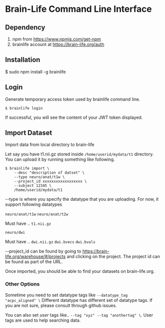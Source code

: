# Brain-Life Command Line Interface

## Dependency

1. npm from https://www.npmjs.com/get-npm
2. brainlife account at https://brain-life.org/auth

## Installation

$ sudo npm install -g brainlife

## Login

Generate temporary access token used by brainlife command line.

```
$ brainlife login 
```

If successful, you will see the content of your JWT token displayed. 

## Import Dataset

Import data from local directory to brain-life

Let say you have t1.nii.gz stored inside `/home/userid/mydata/t1` directory. You can upload it by running something like following.

```
$ brainlife import \
    --desc "description of datset" \
    --type neuro/anat/t1w \
    --project_id xxxxxxxxxxxxxxxxxx \
    --subject 12345 \
    /home/userid/mydata/t1
```

--type is where you specify the datatype that you are uploading. For now, it support following datatypes

`neuro/anat/t1w`
`neuro/anat/t2w`

Must have ..  `t1.nii.gz`

`neuro/dwi`

Must have .. `dwi.nii.gz` `dwi.bvecs` `dwi.bvals`

--project_id can be found by going to https://brain-life.org/warehouse/#/projects and clicking on the project. The project id can be found as part of the URL.

Once imported, you should be able to find your datasets on brain-life.org.

###  Other Options

Sometime you need to set datatype tags like `--datatype_tag "acpc_aligned" \`  Different datatype has different set of datatype tags. If you are not sure, please consult through github issues.

You can also set *user* tags like..  `--tag "xyz" --tag "anothertag" \`. User tags are used to help searching data. 


